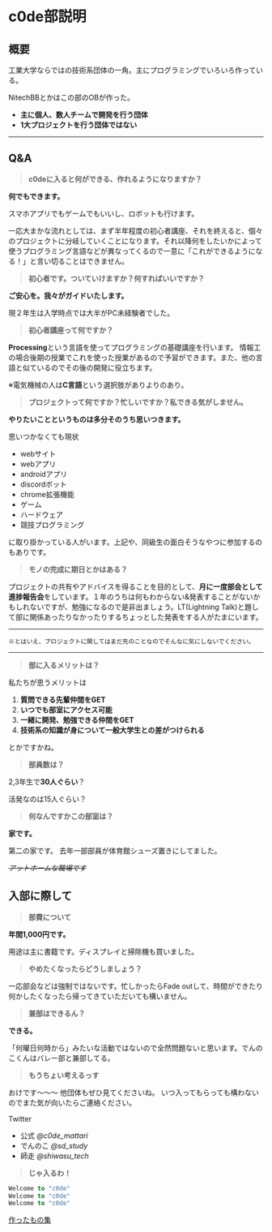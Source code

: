 # c0de部説明

## **概要**

工業大学ならではの技術系団体の一角。主にプログラミングでいろいろ作っている。

NitechBBとかはこの部のOBが作った。

- **主に個人、数人チームで開発を行う団体**
- **1大プロジェクトを行う団体ではない**

---

## **Q&A**

> **c0deに入ると何ができる、作れるようになりますか？**
> 

**何でもできます。**

スマホアプリでもゲームでもいいし、ロボットも行けます。

一応大まかな流れとしては、まず半年程度の初心者講座、それを終えると、個々のプロジェクトに分岐していくことになります。それ以降何をしたいかによって使うプログラミング言語などが異なってくるので一意に「これができるようになる！」と言い切ることはできません。

> **初心者です。ついていけますか？何すればいいですか？**
> 

**ご安心を。我々がガイドいたします。**

現２年生は入学時点では大半がPC未経験者でした。

> **初心者講座って何ですか？**
> 

**Processing**という言語を使ってプログラミングの基礎講座を行います。 情報工の場合後期の授業でこれを使った授業があるので予習ができます。また、他の言語と似ているのでその後の開発に役立ちます。

※電気機械の人は**C言語**という選択肢がありよりのあり。

> **プロジェクトって何ですか？忙しいですか？私できる気がしません。**
> 

**やりたいことというものは多分そのうち思いつきます。**

思いつかなくても現状

- webサイト
- webアプリ
- androidアプリ
- discordボット
- chrome拡張機能
- ゲーム
- ハードウェア
- 競技プログラミング

に取り掛かっている人がいます。上記や、同級生の面白そうなやつに参加するのもありです。

> **モノの完成に期日とかはある？**
> 

プロジェクトの共有やアドバイスを得ることを目的として、**月に一度部会として進捗報告会**をしています。１年のうちは何もわからない&発表することがないかもしれないですが、勉強になるので是非出ましょう。LT(Lightning Talk)と題して部に関係あったりなかったりするちょっとした発表をする人がたまにいます。

---

`※とはいえ、プロジェクトに関してはまだ先のことなのでそんなに気にしないでください。` 

---

> **部に入るメリットは？**
> 

私たちが思うメリットは

1. **質問できる先輩仲間をGET**
2. **いつでも部室にアクセス可能**
3. **一緒に開発、勉強できる仲間をGET**
4. **技術系の知識が身について一般大学生との差がつけられる**

とかですかね。

> **部員数は？**
> 

2,3年生で**30人ぐらい**？

活発なのは15人ぐらい？

> **何なんですかこの部室は？**
> 

**家です。** 

第二の家です。 去年一部部員が体育館シューズ置きにしてました。

~~*アットホームな職場です*~~

## **入部に際して**

> **部費について**
> 

**年間1,000円です。**

用途は主に書籍です。ディスプレイと掃除機も買いました。

> **やめたくなったらどうしましょう？**
> 

一応部会などは強制ではないです。忙しかったらFade outして、時間ができたり何かしたくなったら帰ってきていただいても構いません。

> **兼部はできるん？**
> 

**できる。**

「何曜日何時から」みたいな活動ではないので全然問題ないと思います。でんのこくんはバレー部と兼部してる。

> **もうちょい考えるっす**
> 

おけです～～～ 他団体もぜひ見てくださいね。 いつ入ってもらっても構わないのでまた気が向いたらご連絡ください。

Twitter

- 公式 *@c0de_mattari*
- でんのこ *@sd_study*
- 師走 *@shiwasu_tech*

> **じゃ入るわ！**
> 

```fortran
Welcome to "c0de" 
Welcome to "c0de" 
Welcome to "c0de" 
```

[作ったもの集](https://www.notion.so/495ab615c24143c0be340930ad543876)